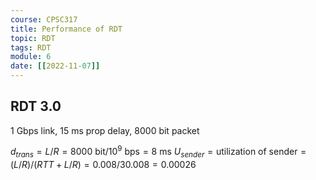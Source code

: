 ```yaml
---
course: CPSC317
title: Performance of RDT
topic: RDT
tags: RDT
module: 6
date: [[2022-11-07]]
---
```


## RDT 3.0
1 Gbps link, 15 ms prop delay, 8000 bit packet

$d_{trans} = L/R = 8000 \text{ bit} / 10^9 \text{ bps} = 8 \text{ ms}$
$U_{sender} = \text{utilization of sender} = (L/R)/(RTT + L/R) = 0.008/30.008 = 0.00026$